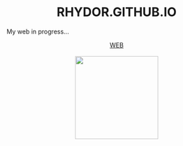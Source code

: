 <h1 align="center"> RHYDOR.GITHUB.IO </h1>
<p>
  My web in progress...
</p>
<div align="center">
<a href="https://www.rhydor.github.io/" target="_blank" >WEB</a>
<br><br>
<img src="https://external-content.duckduckgo.com/iu/?u=https%3A%2F%2Fmedia1.tenor.com%2Fimages%2Ff1ca01a22d3b929bf186198c6b1fc275%2Ftenor.gif%3Fitemid%3D12736325&f=1&nofb=1https://external-content.duckduckgo.com/iu/?u=https%3A%2F%2Fmedia1.tenor.com%2Fimages%2Ff1ca01a22d3b929bf186198c6b1fc275%2Ftenor.gif%3Fitemid%3D12736325&f=1&nofb=1" width="190" height="190">
</div>
